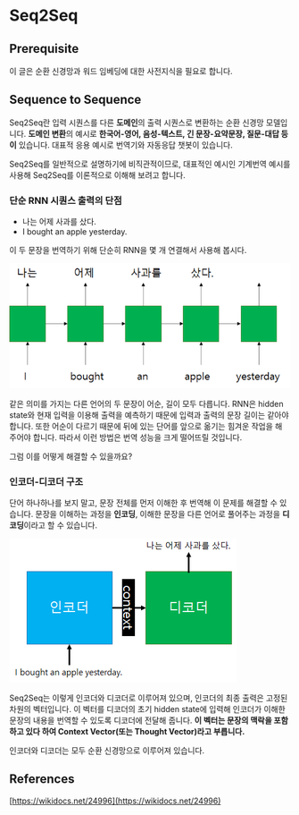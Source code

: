 # Seq2Seq

## Prerequisite

이 글은 순환 신경망과 워드 임베딩에 대한 사전지식을 필요로 합니다.

## Sequence to Sequence

Seq2Seq란 입력 시퀀스를 다른 **도메인**의 출력 시퀀스로 변환하는 순환 신경망 모델입니다. **도메인 변환**의 예시로 **한국어-영어, 음성-텍스트, 긴 문장-요약문장, 질문-대답 등이** 있습니다. 대표적 응용 예시로 번역기와 자동응답 챗봇이 있습니다.

Seq2Seq를 일반적으로 설명하기에 비직관적이므로, 대표적인 예시인 기계번역 예시를 사용해 Seq2Seq를 이론적으로 이해해 보려고 합니다.

### 단순 RNN 시퀀스 출력의 단점

* 나는 어제 사과를 샀다.
* I bought an apple yesterday.

이 두 문장을 번역하기 위해 단순히 RNN을 몇 개 연결해서 사용해 봅시다.

![](../.gitbook/assets/image%20%2810%29.png)

같은 의미를 가지는 다른 언어의 두 문장이 어순, 길이 모두 다릅니다. RNN은 hidden state와 현재 입력을 이용해 출력을 예측하기 때문에 입력과 출력의 문장 길이는 같아야 합니다. 또한 어순이 다르기 때문에 뒤에 있는 단어를 앞으로 옮기는 힘겨운 작업을 해 주어야 합니다. 따라서 이런 방법은 번역 성능을 크게 떨어뜨릴 것입니다.

그럼 이를 어떻게 해결할 수 있을까요?

### 인코더-디코더 구조

단어 하나하나를 보지 말고, 문장 전체를 먼저 이해한 후 번역해 이 문제를 해결할 수 있습니다. 문장을 이해하는 과정을 **인코딩**, 이해한 문장을 다른 언어로 풀어주는 과정을 **디코딩**이라고 할 수 있습니다.

![](../.gitbook/assets/image%20%2811%29.png)

Seq2Seq는 이렇게 인코더와 디코더로 이루어져 있으며, 인코더의 최종 출력은 고정된 차원의 벡터입니다. 이 벡터를 디코더의 초기 hidden state에 입력해 인코더가 이해한 문장의 내용을 번역할 수 있도록 디코더에 전달해 줍니다. **이 벡터는 문장의 맥락을 포함하고 있다 하여 Context Vector\(또는 Thought Vector\)라고 부릅니다.**

인코더와 디코더는 모두 순환 신경망으로 이루어져 있습니다.



## References

[https://wikidocs.net/24996](https://wikidocs.net/24996)  




